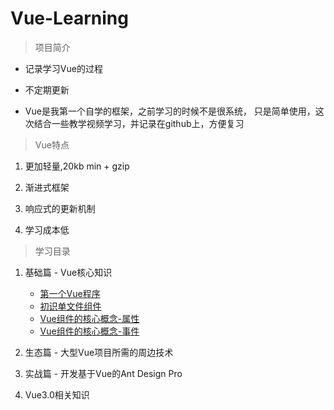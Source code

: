 # Vue-Learning

> 项目简介

* 记录学习Vue的过程

* 不定期更新

* Vue是我第一个自学的框架，之前学习的时候不是很系统，
    只是简单使用，这次结合一些教学视频学习，并记录在github上，方便复习
    
> Vue特点

1. 更加轻量,20kb min + gzip

2. 渐进式框架

3. 响应式的更新机制

4. 学习成本低 

> 学习目录

1. 基础篇 - Vue核心知识

    * [第一个Vue程序](./基础篇/01-第一个Vue程序/第一个Vue程序.md)
    * [初识单文件组件](./基础篇/02-初识单文件组件/初识单文件组件.md)
    * [Vue组件的核心概念-属性](./基础篇/03-Vue组件的核心概念-属性/Vue组件的核心概念-属性.md)
    * [Vue组件的核心概念-事件](./基础篇/04-Vue组件的核心概念-事件/Vue组件的核心概念-事件.md)

2. 生态篇 - 大型Vue项目所需的周边技术

3. 实战篇 - 开发基于Vue的Ant Design Pro

4. Vue3.0相关知识
    
       

